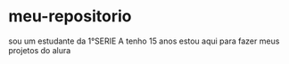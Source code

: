 # meu-repositorio
sou um estudante da 1°SERIE A tenho 15 anos estou aqui para fazer meus projetos do alura
